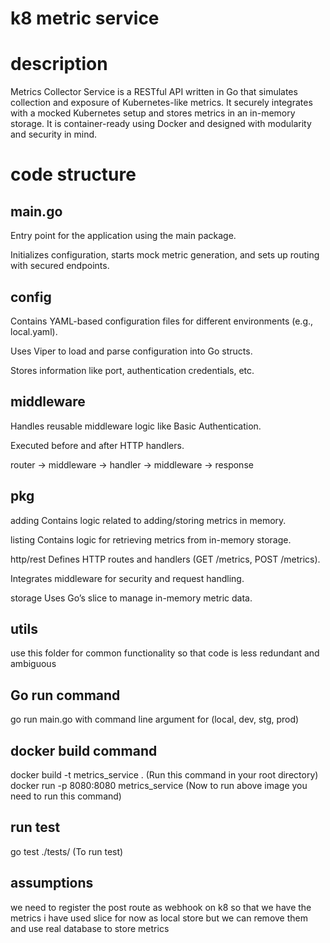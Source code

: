 # k8 metric service

# description
Metrics Collector Service is a RESTful API written in Go that simulates collection and exposure of Kubernetes-like metrics. It securely integrates with a mocked Kubernetes setup and stores metrics in an in-memory storage. It is container-ready using Docker and designed with modularity and security in mind.

# code structure

## main.go
Entry point for the application using the main package.

Initializes configuration, starts mock metric generation, and sets up routing with secured endpoints.

## config
Contains YAML-based configuration files for different environments (e.g., local.yaml).

Uses Viper to load and parse configuration into Go structs.

Stores information like port, authentication credentials, etc.

## middleware
Handles reusable middleware logic like Basic Authentication.

Executed before and after HTTP handlers.

router → middleware → handler → middleware → response

## pkg
adding
Contains logic related to adding/storing metrics in memory.

listing
Contains logic for retrieving metrics from in-memory storage.

http/rest
Defines HTTP routes and handlers (GET /metrics, POST /metrics).

Integrates middleware for security and request handling.

storage
Uses Go’s slice to manage in-memory metric data.


## utils
use this folder for common functionality so that code is less redundant and ambiguous

## Go run command
go run main.go with command line argument for (local, dev, stg, prod)

## docker build command
docker build -t metrics_service . (Run this command in your root directory)
docker run -p 8080:8080 metrics_service (Now to run above image you need to run this command)

## run test 
go test ./tests/ (To run test)

## assumptions
we need to register the post route as webhook on k8 so that we have the metrics
i have used slice for now as local store but we can remove them and use real database to store metrics
 
